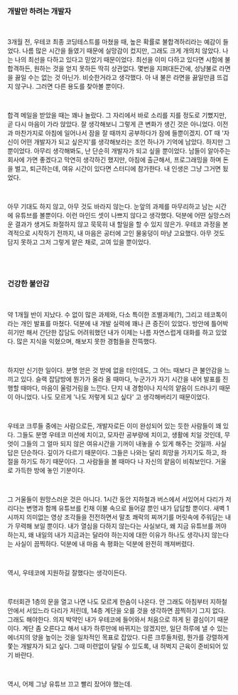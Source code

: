 ### 개발만 하려는 개발자

<br>

3개월 전, 우테코 최종 코딩테스트를 마쳤을 때, 높은 확률로 불합격하리라는 예감이 들었다. 나름 많은 시간을 들였기 때문에 실망감이 컸지만, 그래도 크게 개의치 않았다. 나는 나의 최선을 다하고 있다고 믿었기 때문이었다. 최선을 이미 다하고 있다면 시험에 불합격하든, 원하는 것을 얻지 못하든 딱히 상관없다. 몇번을 지펴대든간에, 성냥불로 라면을 끓일 수는 없는 것 아닌가. 비슷한거라고 생각했다. 아 내 불은 라면을 끓일만큼 뜨겁지 않구나. 그러면 다른 용도를 찾아볼 뿐이다.

<br>

합격 메일을 받았을 때는 꽤나 놀랐다. 그 자리에서 바로 소리를 지를 정도로 기뻤지만, 곧 다시 마음이 가라 앉았다. 잘 생각해보니 그렇게 큰 변화가 생긴 것은 아니었다. 이전과 마찬가지로 아침에 일어나서 잠을 잘 때까지 공부하다가 잠에 들뿐이겠지. OT 때 '자신이 어떤 개발자가 되고 싶은지'를 생각해보라는 조언 하나가 기억에 남았다. 하지만 그뿐이었다. 아무리 생각해봐도, 난 단순히 개발자가 되고 싶을 뿐이었다. 남들이 알아주는 회사에 가면 좋겠다고 막연히 생각하긴 했지만, 아침에 출근해서, 프로그래밍을 하며 돈을 벌고, 퇴근하는데, 여유 시간이 있다면 스터디에 참가한다. 내 인생은 그냥 그거면 됬었다.

<br>

아무 기대도 하지 않고, 아무 것도 바라지 않는다. 눈앞의 과제를 마무리하고 남는 시간에 유튜브를 볼뿐이다. 이런 마인드 셋이 나쁘지 않다고 생각했다. 덕분에 어떤 실망스러운 결과가 생겨도 좌절하지 않고 묵묵히 내 할일을 할 수 있지 않은가. 우테코 과정을 본격적으로 시작하기 전까지, 내 마음은 공터에 고인 물웅덩이 마냥 고요했다. 아무 것도 담지 못하고 그저 그렇게 얕은 채로, 고여 있을 뿐이었다.

<br><br>

### 건강한 불안감

<br>

약 1개월 반이 지났다. 수 없이 많은 과제와, 다소 특이한 조별과제(?), 그리고 테코톡이라는 개인 발표를 마쳤다. 덕분에 내 개발 실력에 꽤나 큰 증진이 있었다. 방안에 틀어박히기만 해서 간단한 잡담도 어려워했던 내가 이제는 나름 자연스럽게 대화를 하고 있었다. 많은 지식을 익혔으며, 해보지 못한 경험들을 잔뜩했다.

<br>

하지만 신기한 일이다. 분명 얻은 것 받에 없을 터인데도, 그 어느 때보다 큰 불안감을 느끼고 있다. 슬랙 잡담방에 뭔가가 올라 올 때마다, 누군가가 자기 시간을 내어 발표를 진행할 때마다, 마음이 울렁거림을 느낀다. 단지 내 경험이나 지식의 얕음이 드러나기 때문이 아니었다. 나도 모르게 '나도 저렇게 되고 싶다' 고 생각해버리기 때문이었다.

<br>

우테코 크루들 중에는 사람으로든, 개발자로든 이미 완성되어 있는 듯한 사람들이 꽤 있다. 그들도 분명 우테코 미션에 치이고, 모자란 공부량에 치이고, 생활에 치일 것인데, 무엇이 그들의 그 얼마 되지 않은 여유시간을 기꺼이 내놓을 수 있게 해주는 것일까. 사실 답은 단순하다. 깊이가 다르기 때문이다. 그들은 나와는 달리 희망을 가지기도 하고, 좌절을 하기도 하기 때문이다. 그 사람들을 볼 때마다 나 자신의 얕음이 비춰보인다. 거울로 가득한 방에 놓인 기분이다.

<br>

그 거울들이 원망스러운 것은 아니다. 1시간 동안 지하철과 버스에서 서있어서 다리가 저리다는 변명과 함께 유튜브를 킨채 이불 속으로 들어갈 뿐인 내가 답답할 뿐이다. 새벽 1시까지 의미없는 영상 조각들을 전전하면서 말초 쾌락의 찌꺼기를 머릿속에 주워담는 내가 무력해 보일 뿐이다. 내가 열심을 다하지 않는다는 사실보다, 왜 지금 유튜브를 꺼야 하는지, 왜 내일의 내가 지금과는 달라야 하는지에 대한 이유가 하나도 생각나지 않는다는 사실이 끔찍하다. 덕분에 내 마음 속 평화는 덕분에 완전히 깨져버렸다.

<br>

역시, 우테코에 지원하길 잘했다는 생각이든다.

<br>

루터회관 1층의 문을 열고 나면 나도 모르게 한숨이 나온다. 안 그래도 아침부터 지하철 안에서 서있느라 다리가 저린데, 14층 계단을 오를 것을 생각하면 끔찍하기 그지 없다. 그래도 해야한다. 의지 박약인 내가 우테코에 들어와서 처음으로 하게 된 결심이기 때문이다. 계단 좀 오른다고 해서 내가 하루만에 바뀌지는 않겠지만, 일단 하루에 낼 수 있는 에너지의 양을 높이는 것을 일차적인 목표로 잡았다. 다른 크루들처럼, 뭔가를 강렬하게 쫓는 개발자가 되고 싶다. 그때 미련없이 달릴 수 있도록, 내 허벅지 근육이 준비되어 있기 바란다.

<br>

역시, 어제 그냥 유튜브 끄고 빨리 잤어야 했는데.
